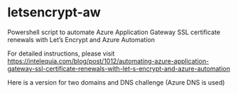 # letsencrypt-aw
Powershell script to automate Azure Application Gateway SSL certificate renewals with Let’s Encrypt and Azure Automation

For detailed instructions, please visit https://intelequia.com/blog/post/1012/automating-azure-application-gateway-ssl-certificate-renewals-with-let-s-encrypt-and-azure-automation

Here is a version for two domains and DNS challenge (Azure DNS is used)
